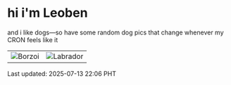 # hi i'm Leoben

and i like dogs—so have some random dog pics that change whenever my CRON feels like it

|  |  |
|--------|----------|
| ![Borzoi](https://random-dog-vercel.vercel.app/api/random-borzoi?v=1752415603) | ![Labrador](https://random-dog-vercel.vercel.app/api/random-labrador?v=1752415603) |

Last updated: 2025-07-13 22:06 PHT
